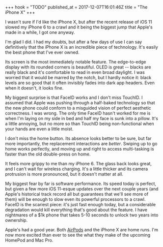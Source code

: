 +++
hook = "TODO"
published_at = 2017-12-07T16:01:46Z
title = "The iPhone X"
+++

I wasn't sure if I'd like the iPhone X, but after the
recent release of iOS 11 slowed my iPhone 6 to a crawl and
it being the biggest jump that Apple's made in a while, I
got one anyway.

I'm glad I did. I had my doubts, but after a few days of
use I can say definitively that the iPhone X is an
incredible piece of technology. It's easily the best phone
that I've ever owned.

Its screen is the most immediately notable feature. The
edge-to-edge display with its rounded corners is beautiful.
OLED is great -- blacks are really black and it's
comfortable to read in even broad daylight. I was worried
that it would be marred by the notch, but I hardly notice
it: black levels are so good that it often invisibly fades
into dark app headers. Even when it doesn't, it looks fine.

My biggest surprise is that FaceID works and I don't miss
TouchID. I assumed that Apple was pushing through a
half-baked technology so that the new phone could conform
to a misguided vision of perfect aesthetic correctness. I
was wrong. The only time FaceID hasn't worked for me is
when I'm laying on my side in bed and half my face is sunk
into a pillow. It's a little annoying, but no more so than
TouchID being non-functional when your hands are even a
little moist.

I don't miss the home button. Its absence looks better to
be sure, but far more importantly, the replacement
interactions are _better_. Swiping up to go home works
perfectly, and moving up and right to access multi-tasking
is faster than the old double-press on home.

It feels more grippy to me than my iPhone 6. The glass back
looks great, and I can't wait for wireless charging. It's a
little thicker and its camera protrusion is more
pronounced, but it doesn't matter at all.

My biggest fear by far is software performance. Its speed
today is perfect, but given a few more iOS 11-esque updates
over the next couple years (and Apple's historical track
record all but guarantees that we'll see more of them) will
be enough to slow even its powerful processors to a crawl.
FaceID is the scariest piece: it's just fast enough today,
but a considerable degradation would kill everything that's
good about the feature. I have nightmares of a $1k phone that
takes 5-10 seconds to unlock two years into ownership.

Apple's had a good year. Both [AirPods](/fragments/airpods)
and the iPhone X are home runs. I'm now more excited than
ever to see the what they make of the upcoming HomePod and
Mac Pro.
